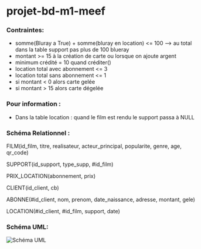 # projet-bd-m1-meef

### Contraintes:
- somme(Bluray a True)  + somme(bluray en location) <= 100
-->	au total dans la table support pas plus de 100 blueray 
- montant >= 15 à la création de carte ou lorsque on ajoute argent
- minimum crédité = 10 quand créditer()
- location total avec abonnement <= 3
- location total sans abonnement <= 1
-	si montant < 0 alors carte gelée
-	si montant > 15 alors carte dégelée

### Pour information :
-	Dans la table location : quand le film est rendu le support passa à NULL

### Schéma Relationnel :

FILM(id_film, titre, realisateur, acteur_principal, popularite, genre, age, qr_code) 

SUPPORT(id_support, type_supp, #id_film)

PRIX_LOCATION(abonnement, prix)

CLIENT(id_client, cb)

ABONNE(#id_client, nom, prenom, date_naissance, adresse, montant, gele)

LOCATION(#id_client, #id_film, support, date)

### Schéma UML:
![Schéma UML]()
